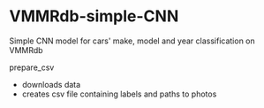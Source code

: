 # VMMRdb-simple-CNN
Simple CNN model for cars' make, model and year classification on VMMRdb

prepare_csv
 - downloads data
 - creates csv file containing labels and paths to photos
 
